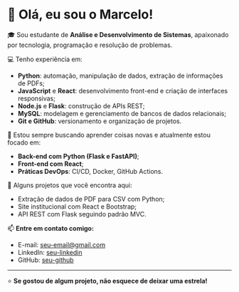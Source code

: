 # 👋 Olá, eu sou o Marcelo!

🎓 Sou estudante de **Análise e Desenvolvimento de Sistemas**, apaixonado por tecnologia, programação e resolução de problemas.

💻 Tenho experiência em:
- **Python**: automação, manipulação de dados, extração de informações de PDFs;
- **JavaScript** e **React**: desenvolvimento front-end e criação de interfaces responsivas;
- **Node.js** e **Flask**: construção de APIs REST;
- **MySQL**: modelagem e gerenciamento de bancos de dados relacionais;
- **Git e GitHub**: versionamento e organização de projetos.

🚀 Estou sempre buscando aprender coisas novas e atualmente estou focado em:
- **Back-end com Python (Flask e FastAPI)**;
- **Front-end com React**;
- **Práticas DevOps**: CI/CD, Docker, GitHub Actions.

📝 Alguns projetos que você encontra aqui:
- Extração de dados de PDF para CSV com Python;
- Site institucional com React e Bootstrap;
- API REST com Flask seguindo padrão MVC.

📫 **Entre em contato comigo:**
- E-mail: seu-email@gmail.com
- LinkedIn: [seu-linkedin](https://www.linkedin.com/in/seu-usuario/)
- GitHub: [seu-github](https://github.com/seu-usuario)

---

⭐ **Se gostou de algum projeto, não esquece de deixar uma estrela!**
